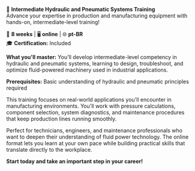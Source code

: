 🚀 **Intermediate Hydraulic and Pneumatic Systems Training**  
Advance your expertise in production and manufacturing equipment with hands-on, intermediate-level training!

📅 **8 weeks** | 🖥 **online** | 🌐 **pt-BR**  
🎓 **Certification:** Included

**What you'll master:**
You'll develop intermediate-level competency in hydraulic and pneumatic systems, learning to design, troubleshoot, and optimize fluid-powered machinery used in industrial applications.

**Prerequisites:**
Basic understanding of hydraulic and pneumatic principles required

This training focuses on real-world applications you'll encounter in manufacturing environments. You'll work with pressure calculations, component selection, system diagnostics, and maintenance procedures that keep production lines running smoothly.

Perfect for technicians, engineers, and maintenance professionals who want to deepen their understanding of fluid power technology. The online format lets you learn at your own pace while building practical skills that translate directly to the workplace.

**Start today and take an important step in your career!**